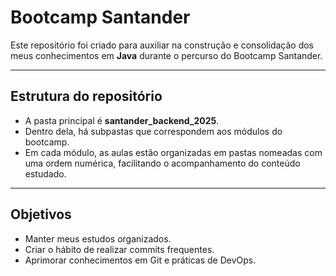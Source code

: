 # Bootcamp Santander

Este repositório foi criado para auxiliar na construção e consolidação dos meus conhecimentos em **Java** durante o percurso do Bootcamp Santander.

---

## Estrutura do repositório

- A pasta principal é **santander_backend_2025**.
- Dentro dela, há subpastas que correspondem aos módulos do bootcamp.
- Em cada módulo, as aulas estão organizadas em pastas nomeadas com uma ordem numérica, facilitando o acompanhamento do conteúdo estudado.

---

## Objetivos

- Manter meus estudos organizados.
- Criar o hábito de realizar commits frequentes.
- Aprimorar conhecimentos em Git e práticas de DevOps.
